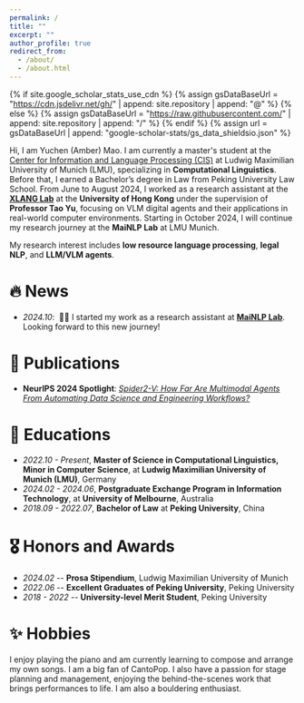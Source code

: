 ```yaml
---
permalink: /
title: ""
excerpt: ""
author_profile: true
redirect_from: 
  - /about/
  - /about.html
---
```


{% if site.google_scholar_stats_use_cdn %}
{% assign gsDataBaseUrl = "https://cdn.jsdelivr.net/gh/" | append: site.repository | append: "@" %}
{% else %}
{% assign gsDataBaseUrl = "https://raw.githubusercontent.com/" | append: site.repository | append: "/" %}
{% endif %}
{% assign url = gsDataBaseUrl | append: "google-scholar-stats/gs_data_shieldsio.json" %}

<span class='anchor' id='about-me'></span>

Hi, I am Yuchen (Amber) Mao. I am currently a master's student at the [Center for Information and Language Processing (CIS)](https://www.cis.uni-muenchen.de/ueber_uns/index.html) at Ludwig Maximilian University of Munich (LMU), specializing in **Computational Linguistics**. Before that, I earned a Bachelor’s degree in Law from Peking University Law School. From June to August 2024, I worked as a research assistant at the [**XLANG Lab**](https://www.xlang.ai/) at the **University of Hong Kong** under the supervision of **Professor Tao Yu**, focusing on VLM digital agents and their applications in real-world computer environments. Starting in October 2024, I will continue my research journey at the **MaiNLP Lab** at LMU Munich.    


My research interest includes **low resource language processing**, **legal NLP**, and **LLM/VLM agents**.


# 🔥 News
- *2024.10*: &nbsp;🎉🎉 I started my work as a research assistant at [**MaiNLP Lab**](https://mainlp.github.io/). Looking forward to this new journey!

[//]: # (- *2022.02*: &nbsp;🎉🎉 Lorem ipsum dolor sit amet, consectetur adipiscing elit. Vivamus ornare aliquet ipsum, ac tempus justo dapibus sit amet. )

# 📝 Publications 

[//]: # (<div class='paper-box'><div class='paper-box-image'><div><div class="badge">NeurIPS 2024 Spotlight</div><img src='images/500x300.png' alt="sym" width="100%"></div></div>)

[//]: # (<div class='paper-box-text' markdown="1">)

- **NeurIPS 2024 Spotlight**: [*Spider2-V: How Far Are Multimodal Agents From Automating Data Science and Engineering Workflows?*](https://arxiv.org/abs/2407.10956) 

[//]: # (**Kaiming He**, Xiangyu Zhang, Shaoqing Ren, Jian Sun)

[//]: # ()
[//]: # ([**Project**]&#40;https://scholar.google.com/citations?view_op=view_citation&hl=zh-CN&user=DhtAFkwAAAAJ&citation_for_view=DhtAFkwAAAAJ:ALROH1vI_8AC&#41; <strong><span class='show_paper_citations' data='DhtAFkwAAAAJ:ALROH1vI_8AC'></span></strong>)

[//]: # (- Lorem ipsum dolor sit amet, consectetur adipiscing elit. Vivamus ornare aliquet ipsum, ac tempus justo dapibus sit amet. )
[//]: # (</div>)

[//]: # (</div>)

# 📖 Educations
- *2022.10 - Present*, **Master of Science in Computational Linguistics, Minor in Computer Science**, at **Ludwig Maximilian University of Munich (LMU)**, Germany
- *2024.02 - 2024.06*, **Postgraduate Exchange Program in Information Technology**, at **University of Melbourne**, Australia
- *2018.09 - 2022.07*, **Bachelor of Law** at **Peking University**, China


# 🎖 Honors and Awards
- *2024.02* -- **Prosa Stipendium**, Ludwig Maximilian University of Munich
- *2022.06* -- **Excellent Graduates of Peking University**, Peking University
- *2018 - 2022* -- **University-level Merit Student**, Peking University



[//]: # (# 💬 Invited Talks)

[//]: # (- *2021.06*, Lorem ipsum dolor sit amet, consectetur adipiscing elit. Vivamus ornare aliquet ipsum, ac tempus justo dapibus sit amet. )

[//]: # (- *2021.03*, Lorem ipsum dolor sit amet, consectetur adipiscing elit. Vivamus ornare aliquet ipsum, ac tempus justo dapibus sit amet.  \| [\[video\]]&#40;https://github.com/&#41;)

[//]: # (# 💻 Internships)

[//]: # (- *2019.05 - 2020.02*, [Lorem]&#40;https://github.com/&#41;, China.)

# ✨ Hobbies
I enjoy playing the piano and am currently learning to compose and arrange my own songs. I am a big fan of CantoPop. I also have a passion for stage planning and management, enjoying the behind-the-scenes work that brings performances to life. I am also a bouldering enthusiast.


